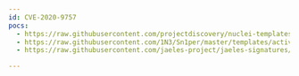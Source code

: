 ```yaml
---
id: CVE-2020-9757
pocs:
  - https://raw.githubusercontent.com/projectdiscovery/nuclei-templates/master/cves/2020/CVE-2020-9757.yaml
  - https://raw.githubusercontent.com/1N3/Sn1per/master/templates/active/CVE-2020-9757_-_SEOmatic_3.3.0_Server-Side_Template_Injection.sh
  - https://raw.githubusercontent.com/jaeles-project/jaeles-signatures/master/cves/seomatic-ssti-cve-2020-9757.yaml

---
```

